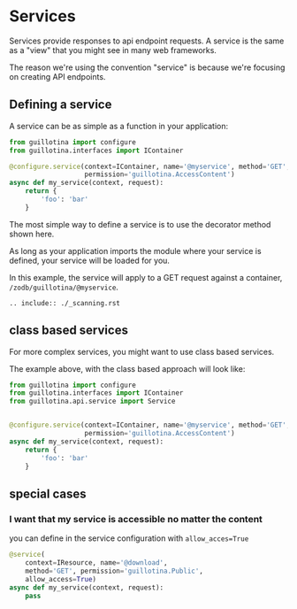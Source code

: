 # Services

Services provide responses to api endpoint requests. A service is the same as
a "view" that you might see in many web frameworks.

The reason we're using the convention "service" is because we're focusing on
creating API endpoints.


## Defining a service

A service can be as simple as a function in your application:

```python
from guillotina import configure
from guillotina.interfaces import IContainer

@configure.service(context=IContainer, name='@myservice', method='GET',
                   permission='guillotina.AccessContent')
async def my_service(context, request):
    return {
        'foo': 'bar'
    }
```

The most simple way to define a service is to use the decorator method shown here.

As long as your application imports the module where your service is defined,
your service will be loaded for you.

In this example, the service will apply to a GET request against a container,
`/zodb/guillotina/@myservice`.


```eval_rst
.. include:: ./_scanning.rst
```


## class based services

For more complex services, you might want to use class based services.

The example above, with the class based approach will look like:

```python
from guillotina import configure
from guillotina.interfaces import IContainer
from guillotina.api.service import Service


@configure.service(context=IContainer, name='@myservice', method='GET',
                   permission='guillotina.AccessContent')
async def my_service(context, request):
    return {
        'foo': 'bar'
    }
```

## special cases

### I want that my service is accessible no matter the content

you can define in the service configuration with `allow_acces=True`


```python
@service(
    context=IResource, name='@download',
    method='GET', permission='guillotina.Public',
    allow_access=True)
async def my_service(context, request):
    pass
```
